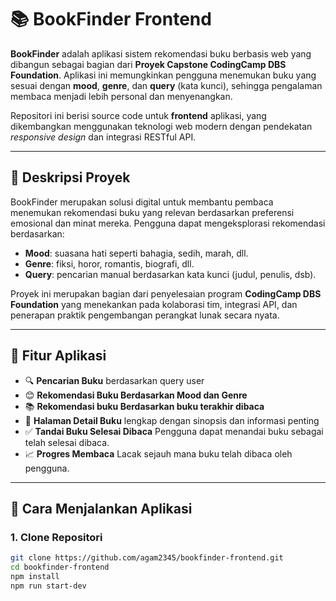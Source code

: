 # 📚 BookFinder Frontend

**BookFinder** adalah aplikasi sistem rekomendasi buku berbasis web yang dibangun sebagai bagian dari **Proyek Capstone CodingCamp DBS Foundation**. Aplikasi ini memungkinkan pengguna menemukan buku yang sesuai dengan **mood**, **genre**, dan **query** (kata kunci), sehingga pengalaman membaca menjadi lebih personal dan menyenangkan.

Repositori ini berisi source code untuk **frontend** aplikasi, yang dikembangkan menggunakan teknologi web modern dengan pendekatan *responsive design* dan integrasi RESTful API.

---

## 🧩 Deskripsi Proyek

BookFinder merupakan solusi digital untuk membantu pembaca menemukan rekomendasi buku yang relevan berdasarkan preferensi emosional dan minat mereka. Pengguna dapat mengeksplorasi rekomendasi berdasarkan:

- **Mood**: suasana hati seperti bahagia, sedih, marah, dll.
- **Genre**: fiksi, horor, romantis, biografi, dll.
- **Query**: pencarian manual berdasarkan kata kunci (judul, penulis, dsb).

Proyek ini merupakan bagian dari penyelesaian program **CodingCamp DBS Foundation** yang menekankan pada kolaborasi tim, integrasi API, dan penerapan praktik pengembangan perangkat lunak secara nyata.

---

## 🌟 Fitur Aplikasi

- 🔍 **Pencarian Buku** berdasarkan query user
- 😊 **Rekomendasi Buku Berdasarkan Mood dan Genre**
- 📚 **Rekomendasi buku Berdasarkan buku terakhir dibaca**
- 📖 **Halaman Detail Buku** lengkap dengan sinopsis dan informasi penting
- ✅ **Tandai Buku Selesai Dibaca** Pengguna dapat menandai buku sebagai telah selesai dibaca.
- 📈 **Progres Membaca** Lacak sejauh mana buku telah dibaca oleh pengguna.


---

## 🚀 Cara Menjalankan Aplikasi

### 1. Clone Repositori
```bash
git clone https://github.com/agam2345/bookfinder-frontend.git
cd bookfinder-frontend
npm install
npm run start-dev
